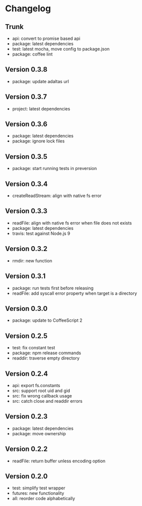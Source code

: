 
# Changelog

## Trunk

- api: convert to promise based api
- package: latest dependencies
- test: latest mocha, move config to package.json
- package: coffee lint

## Version 0.3.8

- package: update adaltas url

## Version 0.3.7

- project: latest dependencies

## Version 0.3.6

- package: latest dependencies
- package: ignore lock files

## Version 0.3.5

- package: start running tests in preversion

## Version 0.3.4

- createReadStream: align with native fs error

## Version 0.3.3

- readFile: align with native fs error when file does not exists
- package: latest dependencies
- travis: test against Node.js 9

## Version 0.3.2

- rmdir: new function

## Version 0.3.1

- package: run tests first before releasing
- readFile: add syscall error property when target is a directory

## Version 0.3.0

- package: update to CoffeeScript 2

## Version 0.2.5

- test: fix constant test
- package: npm release commands
- readdir: traverse empty directory

## Version 0.2.4

- api: export fs.constants
- src: support root uid and gid
- src: fix wrong callback usage
- src: catch close and readdir errors

## Version 0.2.3

- package: latest dependencies
- package: move ownership

## Version 0.2.2

- readFile: return buffer unless encoding option

## Version 0.2.0

- test: simplify test wrapper
- futures: new functionality
- all: reorder code alphabetically
